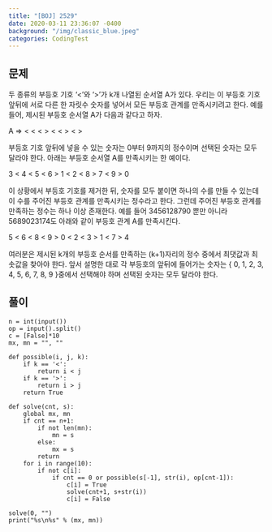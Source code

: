 ```yaml
---
title: "[BOJ] 2529"
date: 2020-03-11 23:36:07 -0400
background: "/img/classic_blue.jpeg"
categories: CodingTest
---
```



## 문제
두 종류의 부등호 기호 ‘<’와 ‘>’가 k개 나열된 순서열  A가 있다. 우리는 이 부등호 기호 앞뒤에 서로 다른 한 자릿수 숫자를 넣어서 모든 부등호 관계를 만족시키려고 한다. 예를 들어, 제시된 부등호 순서열 A가 다음과 같다고 하자.  

A =>  < < < > < < > < >  

부등호 기호 앞뒤에 넣을 수 있는 숫자는 0부터 9까지의 정수이며 선택된 숫자는 모두 달라야 한다. 아래는 부등호 순서열 A를 만족시키는 한 예이다.  

3 < 4 < 5 < 6 > 1 < 2 < 8 > 7 < 9 > 0  

이 상황에서 부등호 기호를 제거한 뒤, 숫자를 모두 붙이면 하나의 수를 만들 수 있는데 이 수를 주어진 부등호 관계를 만족시키는 정수라고 한다. 그런데 주어진 부등호 관계를 만족하는 정수는 하나 이상 존재한다. 예를 들어 3456128790 뿐만 아니라 5689023174도 아래와 같이 부등호 관계 A를 만족시킨다.  

5 < 6 < 8 < 9 > 0 < 2 < 3 > 1 < 7 > 4  

여러분은 제시된 k개의 부등호 순서를 만족하는 (k+1)자리의 정수 중에서 최댓값과 최솟값을 찾아야 한다. 앞서 설명한 대로 각 부등호의 앞뒤에 들어가는 숫자는 { 0, 1, 2, 3, 4, 5, 6, 7, 8, 9 }중에서 선택해야 하며 선택된 숫자는 모두 달라야 한다.  

## 풀이
```
n = int(input())
op = input().split()
c = [False]*10
mx, mn = "", ""

def possible(i, j, k):
    if k == '<':
        return i < j
    if k == '>':
        return i > j
    return True

def solve(cnt, s):
    global mx, mn
    if cnt == n+1:
        if not len(mn):
            mn = s
        else:
            mx = s
        return
    for i in range(10):
        if not c[i]:
            if cnt == 0 or possible(s[-1], str(i), op[cnt-1]):
                c[i] = True
                solve(cnt+1, s+str(i))
                c[i] = False

solve(0, "")
print("%s\n%s" % (mx, mn))
```
